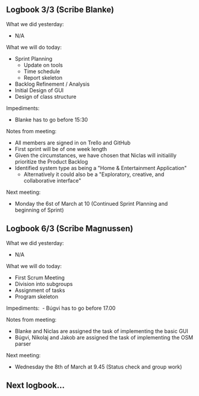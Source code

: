 ## Logbook 3/3 (Scribe Blanke)
What we did yesterday: 
- N/A

What we will do today:
- Sprint Planning
  - Update on tools 
  - Time schedule
  - Report skeleton
- Backlog Refinement / Analysis
- Initial Design of GUI 
- Design of class structure

Impediments:
- Blanke has to go before 15:30

Notes from meeting:
- All members are signed in on Trello and GitHub
- First sprint will be of one week length
- Given the circumstances, we have chosen that Niclas will initialilly prioritize the Product Backlog
- Identified system type as being a "Home & Entertainment Application"
  - Alternatively it could also be a "Exploratory, creative, and collaborative interface"

Next meeting:
- Monday the 6st of March at 10 (Continued Sprint Planning and beginning of Sprint)


## Logbook 6/3 (Scribe Magnussen)

What we did yesterday:
 - N/A
 
What we will do today:
 - First Scrum Meeting
  - Division into subgroups
  - Assignment of tasks
  - Program skeleton 
 
Impediments: 
  - Búgvi has to go before 17.00
  
Notes from meeting:
 - Blanke and Niclas are assigned the task of implementing the basic GUI
 - Búgvi, Nikolaj and Jakob are assigned the task of implementing the OSM parser
 
 
Next meeting:
 - Wednesday the 8th of March at 9.45 (Status check and group work)
 
 
## Next logbook...
